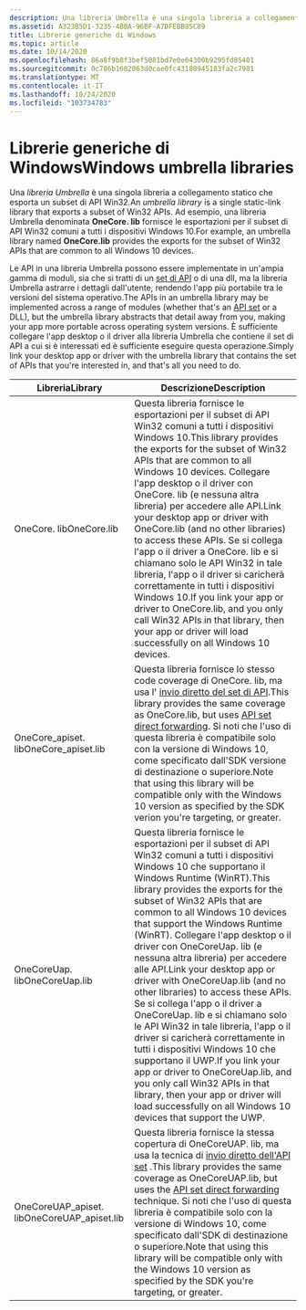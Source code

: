 ```yaml
---
description: Una libreria Umbrella è una singola libreria a collegamento statico che esporta un subset di API Win32. Ad esempio, una lib di Umbrella denominata OneCore. lib fornisce le esportazioni per il subset di API Win32 comuni a tutti i dispositivi Windows 10.
ms.assetid: A323B5D1-3235-4BBA-96BF-A7DFEBB85C89
title: Librerie generiche di Windows
ms.topic: article
ms.date: 10/14/2020
ms.openlocfilehash: 86a8f9b8f3bef5081bd7e0e64300b9295fd85401
ms.sourcegitcommit: 0c786b1682063d0cae0fc43180945183fa2c7981
ms.translationtype: MT
ms.contentlocale: it-IT
ms.lasthandoff: 10/24/2020
ms.locfileid: "103734783"
---
```

# <a name="windows-umbrella-libraries"></a><span data-ttu-id="a7630-104">Librerie generiche di Windows</span><span class="sxs-lookup"><span data-stu-id="a7630-104">Windows umbrella libraries</span></span>

<span data-ttu-id="a7630-105">Una *libreria Umbrella* è una singola libreria a collegamento statico che esporta un subset di API Win32.</span><span class="sxs-lookup"><span data-stu-id="a7630-105">An *umbrella library* is a single static-link library that exports a subset of Win32 APIs.</span></span> <span data-ttu-id="a7630-106">Ad esempio, una libreria Umbrella denominata **OneCore. lib** fornisce le esportazioni per il subset di API Win32 comuni a tutti i dispositivi Windows 10.</span><span class="sxs-lookup"><span data-stu-id="a7630-106">For example, an umbrella library named **OneCore.lib** provides the exports for the subset of Win32 APIs that are common to all Windows 10 devices.</span></span>

<span data-ttu-id="a7630-107">Le API in una libreria Umbrella possono essere implementate in un'ampia gamma di moduli, sia che si tratti di un [set di API](windows-apisets.md) o di una dll, ma la libreria Umbrella astrarre i dettagli dall'utente, rendendo l'app più portabile tra le versioni del sistema operativo.</span><span class="sxs-lookup"><span data-stu-id="a7630-107">The APIs in an umbrella library may be implemented across a range of modules (whether that's an [API set](windows-apisets.md) or a DLL), but the umbrella library abstracts that detail away from you, making your app more portable across operating system versions.</span></span> <span data-ttu-id="a7630-108">È sufficiente collegare l'app desktop o il driver alla libreria Umbrella che contiene il set di API a cui si è interessati ed è sufficiente eseguire questa operazione.</span><span class="sxs-lookup"><span data-stu-id="a7630-108">Simply link your desktop app or driver with the umbrella library that contains the set of APIs that you're interested in, and that's all you need to do.</span></span> 

| <span data-ttu-id="a7630-109">Libreria</span><span class="sxs-lookup"><span data-stu-id="a7630-109">Library</span></span> | <span data-ttu-id="a7630-110">Descrizione</span><span class="sxs-lookup"><span data-stu-id="a7630-110">Description</span></span> |
|------------------------|-------------------------|
| <span data-ttu-id="a7630-111">OneCore. lib</span><span class="sxs-lookup"><span data-stu-id="a7630-111">OneCore.lib</span></span> | <span data-ttu-id="a7630-112">Questa libreria fornisce le esportazioni per il subset di API Win32 comuni a tutti i dispositivi Windows 10.</span><span class="sxs-lookup"><span data-stu-id="a7630-112">This library provides the exports for the subset of Win32 APIs that are common to all Windows 10 devices.</span></span> <span data-ttu-id="a7630-113">Collegare l'app desktop o il driver con OneCore. lib (e nessuna altra libreria) per accedere alle API.</span><span class="sxs-lookup"><span data-stu-id="a7630-113">Link your desktop app or driver with OneCore.lib (and no other libraries) to access these APIs.</span></span> <span data-ttu-id="a7630-114">Se si collega l'app o il driver a OneCore. lib e si chiamano solo le API Win32 in tale libreria, l'app o il driver si caricherà correttamente in tutti i dispositivi Windows 10.</span><span class="sxs-lookup"><span data-stu-id="a7630-114">If you link your app or driver to OneCore.lib, and you only call Win32 APIs in that library, then your app or driver will load successfully on all Windows 10 devices.</span></span>         |
| <span data-ttu-id="a7630-115">OneCore_apiset. lib</span><span class="sxs-lookup"><span data-stu-id="a7630-115">OneCore_apiset.lib</span></span> | <span data-ttu-id="a7630-116">Questa libreria fornisce lo stesso code coverage di OneCore. lib, ma usa l' [invio diretto del set di API](api-set-loader-operation.md#direct-forwarding).</span><span class="sxs-lookup"><span data-stu-id="a7630-116">This library provides the same coverage as OneCore.lib, but uses [API set direct forwarding](api-set-loader-operation.md#direct-forwarding).</span></span> <span data-ttu-id="a7630-117">Si noti che l'uso di questa libreria è compatibile solo con la versione di Windows 10, come specificato dall'SDK versione di destinazione o superiore.</span><span class="sxs-lookup"><span data-stu-id="a7630-117">Note that using this library will be compatible only with the Windows 10 version as specified by the SDK verion you're targeting, or greater.</span></span>  |
| <span data-ttu-id="a7630-118">OneCoreUap. lib</span><span class="sxs-lookup"><span data-stu-id="a7630-118">OneCoreUap.lib</span></span> | <span data-ttu-id="a7630-119">Questa libreria fornisce le esportazioni per il subset di API Win32 comuni a tutti i dispositivi Windows 10 che supportano il Windows Runtime (WinRT).</span><span class="sxs-lookup"><span data-stu-id="a7630-119">This library provides the exports for the subset of Win32 APIs that are common to all Windows 10 devices that support the Windows Runtime (WinRT).</span></span> <span data-ttu-id="a7630-120">Collegare l'app desktop o il driver con OneCoreUap. lib (e nessuna altra libreria) per accedere alle API.</span><span class="sxs-lookup"><span data-stu-id="a7630-120">Link your desktop app or driver with OneCoreUap.lib (and no other libraries) to access these APIs.</span></span> <span data-ttu-id="a7630-121">Se si collega l'app o il driver a OneCoreUap. lib e si chiamano solo le API Win32 in tale libreria, l'app o il driver si caricherà correttamente in tutti i dispositivi Windows 10 che supportano il UWP.</span><span class="sxs-lookup"><span data-stu-id="a7630-121">If you link your app or driver to OneCoreUap.lib, and you only call Win32 APIs in that library, then your app or driver will load successfully on all Windows 10 devices that support the UWP.</span></span> |
| <span data-ttu-id="a7630-122">OneCoreUAP_apiset. lib</span><span class="sxs-lookup"><span data-stu-id="a7630-122">OneCoreUAP_apiset.lib</span></span> | <span data-ttu-id="a7630-123">Questa libreria fornisce la stessa copertura di OneCoreUAP. lib, ma usa la tecnica di [invio diretto dell'API set](api-set-loader-operation.md#direct-forwarding) .</span><span class="sxs-lookup"><span data-stu-id="a7630-123">This library provides the same coverage as OneCoreUAP.lib, but uses the [API set direct forwarding](api-set-loader-operation.md#direct-forwarding) technique.</span></span> <span data-ttu-id="a7630-124">Si noti che l'uso di questa libreria è compatibile solo con la versione di Windows 10, come specificato dall'SDK di destinazione o superiore.</span><span class="sxs-lookup"><span data-stu-id="a7630-124">Note that using this library will be compatible only with the Windows 10 version as specified by the SDK you're targeting, or greater.</span></span>  |
